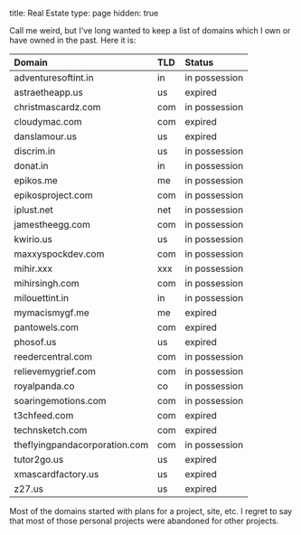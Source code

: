 title: Real Estate
type: page
hidden: true

Call me weird, but I've long wanted to keep a list of domains which I own or have owned in the past. Here it is:

| Domain | TLD | Status |
|:-------|:----|:-------|
| adventuresoftint.in | in | <span class="label label-success">in possession</span> |
| astraetheapp.us | us | <span class="label label-important">expired</span> |
| christmascardz.com | com | <span class="label label-success">in possession</span> | 
| cloudymac.com | com | <span class="label label-important">expired</span> |
| danslamour.us | us | <span class="label label-important">expired</span> |
| discrim.in | us | <span class="label label-success">in possession</span> |
| donat.in | in | <span class="label label-success">in possession</span> |
| epikos.me | me | <span class="label label-success">in possession</span> |
| epikosproject.com | com | <span class="label label-success">in possession</span> |
| iplust.net | net | <span class="label label-success">in possession</span> |
| jamestheegg.com | com | <span class="label label-success">in possession</span> |
| kwirio.us | us | <span class="label label-success">in possession</span> |
| maxxyspockdev.com | com | <span class="label label-success">in possession</span> |
| mihir.xxx | xxx | <span class="label label-success">in possession</span> |
| mihirsingh.com | com | <span class="label label-success">in possession</span> |
| milouettint.in | in | <span class="label label-success">in possession</span> |
| mymacismygf.me | me | <span class="label label-important">expired</span> |
| pantowels.com | com | <span class="label label-important">expired</span> |
| phosof.us | us | <span class="label label-important">expired</span> | 
| reedercentral.com | com | <span class="label label-success">in possession</span> |
| relievemygrief.com | com | <span class="label label-success">in possession</span> |
| royalpanda.co | co | <span class="label label-success">in possession</span> |
| soaringemotions.com | com | <span class="label label-success">in possession</span> |
| t3chfeed.com | com | <span class="label label-important">expired</span> |
| technsketch.com | com | <span class="label label-important">expired</span> |
| theflyingpandacorporation.com | com | <span class="label label-success">in possession</span> |
| tutor2go.us | us | <span class="label label-important">expired</span> |
| xmascardfactory.us | us | <span class="label label-important">expired</span> |
| z27.us | us | <span class="label label-important">expired</span> |

Most of the domains started with plans for a project, site, etc. I regret to say that most of those personal projects were abandoned for other projects.

